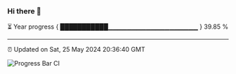 ### Hi there 👋

⏳ Year progress { ███████████▁▁▁▁▁▁▁▁▁▁▁▁▁▁▁▁▁▁▁ } 39.85 %

---

⏰ Updated on Sat, 25 May 2024 20:36:40 GMT

![Progress Bar CI](https://github.com/IshwaranRudhara/GIT-ACTION/workflows/Progress%20Bar%20CI/badge.svg)

